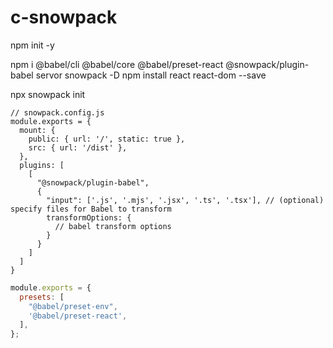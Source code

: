 # c-snowpack

npm init -y


npm i @babel/cli @babel/core @babel/preset-react @snowpack/plugin-babel servor snowpack -D
npm install react react-dom --save

npx snowpack init

```
// snowpack.config.js
module.exports = {
  mount: {
    public: { url: '/', static: true },
    src: { url: '/dist' },
  },
  plugins: [
    [
      "@snowpack/plugin-babel",
      {
        "input": ['.js', '.mjs', '.jsx', '.ts', '.tsx'], // (optional) specify files for Babel to transform
        transformOptions: {
          // babel transform options
        }
      }
    ]
  ]
}
```
```javascript
module.exports = {
  presets: [
    "@babel/preset-env",
    '@babel/preset-react',
  ],
};

``` 
